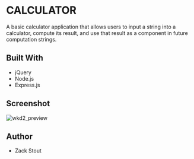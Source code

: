 
# CALCULATOR
A basic calculator application that allows users to input a string into a calculator, compute its result, and use that result as a component in future computation strings.

## Built With
- jQuery
- Node.js
- Express.js

## Screenshot

![wkd2_preview](https://user-images.githubusercontent.com/29472568/33973579-58828c76-e049-11e7-94b4-eb644604f4e1.png)

## Author
* Zack Stout
